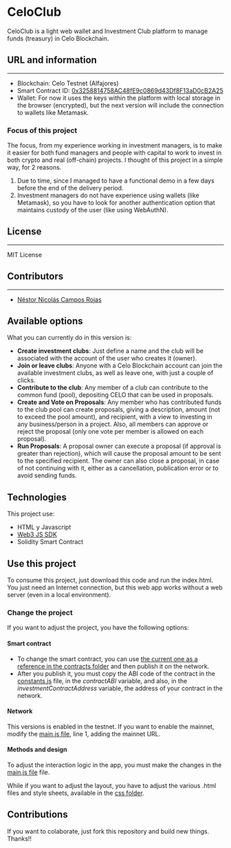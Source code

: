 # CeloClub
CeloClub is a light web wallet and Investment Club platform to manage funds (treasury) in Celo Blockchain.

## URL and information
----
- Blockchain: Celo Testnet (Alfajores)
- Smart Contract ID: [0x3258814758AC48fE9c0869d43Df8F13aD0cB2A25](https://explorer.celo.org/alfajores/address/0x3258814758AC48fE9c0869d43Df8F13aD0cB2A25)
- Wallet: For now it uses the keys within the platform with local storage in the browser (encrypted), but the next version will include the connection to wallets like Metamask.

### Focus of this project
The focus, from my experience working in investment managers, is to make it easier for both fund managers and people with capital to work to invest in both crypto and real (off-chain) projects.
I thought of this project in a simple way, for 2 reasons.
1. Due to time, since I managed to have a functional demo in a few days before the end of the delivery period.
2. Investment managers do not have experience using wallets (like Metamask), so you have to look for another authentication option that maintains custody of the user (like using WebAuthN).

## License
----
MIT License

## Contributors
----
- [Néstor Nicolás Campos Rojas](https://www.linkedin.com/in/nescampos/)

## Available options

What you can currently do in this version is:
- **Create investment clubs**: Just define a name and the club will be associated with the account of the user who creates it (owner).
- **Join or leave clubs**: Anyone with a Celo Blockchain account can join the available investment clubs, as well as leave one, with just a couple of clicks.
- **Contribute to the club**: Any member of a club can contribute to the common fund (pool), depositing CELO that can be used in proposals.
- **Create and Vote on Proposals**: Any member who has contributed funds to the club pool can create proposals, giving a description, amount (not to exceed the pool amount), and recipient, with a view to investing in any business/person in a project. Also, all members can approve or reject the proposal (only one vote per member is allowed on each proposal).
- **Run Proposals**: A proposal owner can execute a proposal (if approval is greater than rejection), which will cause the proposal amount to be sent to the specified recipient. The owner can also close a proposal, in case of not continuing with it, either as a cancellation, publication error or to avoid sending funds.

## Technologies
This project use:
- HTML y Javascript
- [Web3 JS SDK](https://web3js.readthedocs.io/en/v1.10.0/)
- Solidity Smart Contract

## Use this project

To consume this project, just download this code and run the index.html. 
You just need an Internet connection, but this web app works without a web server (even in a local environment).

### Change the project
If you want to adjust the project, you have the following options:

#### Smart contract
- To change the smart contract, you can use [the current one as a reference in the contracts folder](./contracts/InvestmentClub.sol) and then publish it on the network.
- After you publish it, you must copy the ABI code of the contract in the [constants.js](./js/constants.js) file, in the _contractABI_ variable, and also, in the _investmentContractAddress_ variable, the address of your contract in the network.

#### Network
This versions is enabled in the testnet. 
If you want to enable the mainnet, modify the [main.js file](./js/main.js), line 1, adding the mainnet URL.

#### Methods and design
To adjust the interaction logic in the app, you must make the changes in the [main.js file](./js/main.js) file.

While if you want to adjust the layout, you have to adjust the various .html files and style sheets, available in the [css folder](./css).

## Contributions

If you want to colaborate, just fork this repository and build new things. Thanks!!
